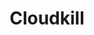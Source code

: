 ---
title: "Cloudkill"
permalink: /spells/cloudkill/
tags:
  - Spell
  - 5th Level
  - Conjuration
  - Damage
  - Poison
available_for:
  - Sorcerer
  - Wizard
level: "5th Level"
school: "Conjuration"
range: "120 ft"
area: "20 ft"
shape: "Sphere"
comp:
  - V
  - S
duration: "10 Minutes"
concentration: true
attack: "CON Save"
effect: "Poison"
description: |
  You create a 20-foot-radius sphere of poisonous, yellow-green fog centered on a point you choose within range. The fog spreads around corners. It lasts for the duration or until strong wind disperses the fog, ending the spell. Its area is heavily obscured.

  When a creature enters the spell's area for the first time on a turn or starts its turn there, that creature must make a constitution saving throw. The creature takes 5d8 poison damage on a failed save, or half as much damage on a successful one. Creatures are affected even if they hold their breath or don't need to breathe.

  The fog moves 10 feet away from you at the start of each of your turns, rolling along the surface of the ground. The vapors, being heavier than air, sink to the lowest level of the land, even pouring down openings.

  **At higher levels.** When you cast this spell using a spell slot of 6th level or higher, the damage increases by 1d8 for each slot level above 5th.
excerpt: "You create a 20-foot-radius sphere of poisonous, yellow-green fog centered on a point you choose within range."
source: "Basic Rules"
---